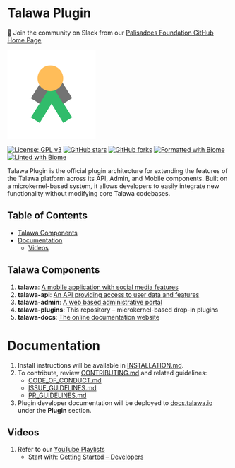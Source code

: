 # Talawa Plugin

💬 Join the community on Slack from our [Palisadoes Foundation GitHub Home Page](https://github.com/PalisadoesFoundation)

[![N|Solid](docs/static/img/markdown/misc/talawa-logo-lite-200x200.png)](https://github.com/PalisadoesFoundation/talawa-plugin)

[![License: GPL v3](https://img.shields.io/badge/License-GPLv3-blue.svg)](https://www.gnu.org/licenses/gpl-3.0)
[![GitHub stars](https://img.shields.io/github/stars/PalisadoesFoundation/talawa-plugin.svg?style=social&label=Star&maxAge=2592000)](https://github.com/PalisadoesFoundation/talawa-plugin)
[![GitHub forks](https://img.shields.io/github/forks/PalisadoesFoundation/talawa-plugin.svg?style=social&label=Fork&maxAge=2592000)](https://github.com/PalisadoesFoundation/talawa-plugin)
[![Formatted with Biome](https://img.shields.io/badge/Formatted_with-Biome-60a5fa?style=flat&logo=biome)](https://biomejs.dev/)
[![Linted with Biome](https://img.shields.io/badge/Linted_with-Biome-60a5fa?style=flat&logo=biome)](https://biomejs.dev)

Talawa Plugin is the official plugin architecture for extending the features of the Talawa platform across its API, Admin, and Mobile components. Built on a microkernel-based system, it allows developers to easily integrate new functionality without modifying core Talawa codebases.

## Table of Contents

<!-- toc -->

- [Talawa Components](#talawa-components)
- [Documentation](#documentation)
  - [Videos](#videos)

<!-- tocstop -->

## Talawa Components

1. **talawa**: [A mobile application with social media features](https://github.com/PalisadoesFoundation/talawa)
1. **talawa-api**: [An API providing access to user data and features](https://github.com/PalisadoesFoundation/talawa-api)
1. **talawa-admin**: [A web based administrative portal](https://github.com/PalisadoesFoundation/talawa-admin)
1. **talawa-plugins**: This repository – microkernel-based drop-in plugins
1. **talawa-docs**: [The online documentation website](https://github.com/PalisadoesFoundation/talawa-docs)

# Documentation

1. Install instructions will be available in [INSTALLATION.md](INSTALLATION.md).
1. To contribute, review [CONTRIBUTING.md](CONTRIBUTING.md) and related guidelines:
   - [CODE_OF_CONDUCT.md](CODE_OF_CONDUCT.md)
   - [ISSUE_GUIDELINES.md](ISSUE_GUIDELINES.md)
   - [PR_GUIDELINES.md](PR_GUIDELINES.md)
1. Plugin developer documentation will be deployed to [docs.talawa.io](https://docs.talawa.io) under the **Plugin** section.

## Videos

1. Refer to our [YouTube Playlists](https://www.youtube.com/@PalisadoesOrganization/playlists)
   - Start with: [Getting Started – Developers](https://www.youtube.com/watch?v=YpBUoHxEeyg&list=PLv50qHwThlJUIzscg9a80a9-HmAlmUdCF&index=1)